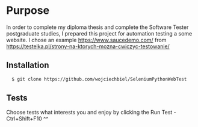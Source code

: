 # Purpose

In order to complete my diploma thesis and complete the Software Tester postgraduate studies, I prepared this project for automation testing a some website.
I chose an example https://www.saucedemo.com/ 
from https://testelka.pl/strony-na-ktorych-mozna-cwiczyc-testowanie/

## Installation

```bash
  $ git clone https://github.com/wojciechbiel/SeleniumPythonWebTest
```

## Tests

Choose tests what interests you and enjoy by clicking the Run Test - Ctrl+Shift+F10 ^^
